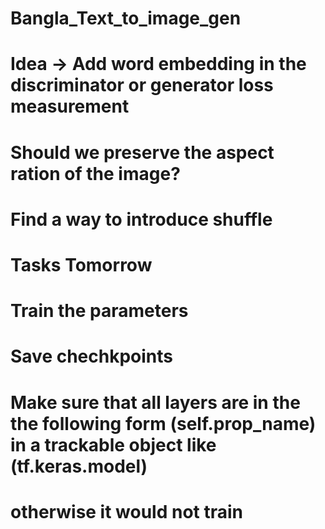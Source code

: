 # Bangla_Text_to_image_gen

# Idea -> Add word embedding in the discriminator or generator loss measurement 

# Should we preserve the aspect ration of the image? 

# Find a way to introduce shuffle 

# Tasks Tomorrow 
# Train the parameters 
# Save chechkpoints 


# Make sure that all layers are in the the following form (self.prop_name) in a trackable object like (tf.keras.model)  
# otherwise it would not train 
